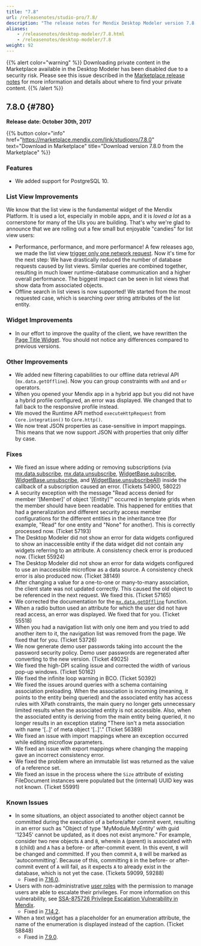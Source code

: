 ```yaml
---
title: "7.8"
url: /releasenotes/studio-pro/7.8/
description: "The release notes for Mendix Desktop Modeler version 7.8 (including all patches) with details on new features, bug fixes, and known issues."
aliases:
    - /releasenotes/desktop-modeler/7.8.html
    - /releasenotes/desktop-modeler/7.8
weight: 92
---
```


{{% alert color="warning" %}}
Downloading private content in the Marketplace available in the Desktop Modeler has been disabled due to a security risk. Please see this issue described in the [Marketplace release notes](/releasenotes/app-store/#private-fix) for more information and details about where to find your private content.
{{% /alert %}}

## 7.8.0 {#780}

**Release date: October 30th, 2017**

{{% button color="info" href="https://marketplace.mendix.com/link/studiopro/7.8.0" text="Download in Marketplace" title="Download version 7.8.0 from the Marketplace" %}}

### Features

* We added support for PostgreSQL 10.

### List View Improvements

We know that the list view is the fundamental widget of the Mendix Platform. It is used a lot, especially in mobile apps, and it is *loved a lot* as a cornerstone for many of the UIs you are building. That's why we're glad to announce that we are rolling out a few small but enjoyable "candies" for list view users:

* Performance, performance, and more performance! A few releases ago, we made the list view [trigger only one network request](/releasenotes/studio-pro/7.4/#improvements). Now it's time for the next step: We have drastically reduced the number of database requests caused by list views. Similar queries are combined together, resulting in much lower runtime-database communication and a higher overall performance. The biggest impact can be seen in list views that show data from associated objects.
* Offline search in list views is now supported! We started from the most requested case, which is searching over string attributes of the list entity.

### Widget Improvements

* In our effort to improve the quality of the client, we have rewritten the [Page Title Widget](/refguide7/page-title/). You should not notice any differences compared to previous versions.

### Other Improvements

* We added new filtering capabilities to our offline data retrieval API (`mx.data.getOffline`). Now you can group constraints with `and` and `or` operators.
* When you opened your Mendix app in a hybrid app but you did not have a hybrid profile configured, an error was displayed. We changed that to fall back to the responsive profile instead.
* We moved the Runtime API method `executeHttpRequest` from `Core.integration()` to `Core.http()`.
* We now treat JSON properties as case-sensitive in import mappings. This means that we now support JSON with properties that only differ by case.

### Fixes

* We fixed an issue where adding or removing subscriptions (via [mx.data.subscribe](https://apidocs.rnd.mendix.com/7/client/mx.data.html#.subscribe), [mx.data.unsubscribe](https://apidocs.rnd.mendix.com/7/client/mx.data.html#.unsubscribe), [WidgetBase.subscribe](https://apidocs.rnd.mendix.com/7/client/mxui_widget__WidgetBase.html#subscribe), [WidgetBase.unsubscribe](https://apidocs.rnd.mendix.com/7/client/mxui_widget__WidgetBase.html#unsubscribe), and [WidgetBase.unsubscribeAll](https://apidocs.rnd.mendix.com/7/client/mxui_widget__WidgetBase.html#unsubscribeAll)) inside the callback of a subscription caused an error. (Tickets 54900, 58022)
* A security exception with the message "Read access denied for member '[Member]' of object '[Entity]'" occurred in template grids when the member should have been readable. This happened for entities that had a generalization and different security access member configurations for the different entities in the inheritance tree (for example, "Read" for one entity and "None" for another). This is correctly processed now. (Ticket 57193)
* The Desktop Modeler did not show an error for data widgets configured to show an inaccessible entity if the data widget did not contain any widgets referring to an attribute. A consistency check error is produced now. (Ticket 55924)
* The Desktop Modeler did not show an error for data widgets configured to use an inaccessible microflow as a data source. A consistency check error is also produced now. (Ticket 38149)
* After changing a value for a one-to-one or many-to-many association, the client state was not updated correctly. This caused the old object to be referenced in the next request. We fixed this. (Ticket 57165)
* We corrected the documentation for the [`mx.data.getOffline`](https://apidocs.rnd.mendix.com/7/client/mx.data.html#.getOffline) function.
* When a radio button used an attribute for which the user did not have read access, an error was displayed. We fixed that for you. (Ticket 55518)
* When you had a navigation list with only one item and you tried to add another item to it, the navigation list was removed from the page. We fixed that for you. (Ticket 53726)
* We now generate demo user passwords taking into account the the password security policy. Demo user passwords are regenerated after converting to the new version. (Ticket 49025)
* We fixed the high-DPI scaling issue and corrected the width of various pop-up windows. (Ticket 50162)
* We fixed the infinite loop warning in BCO. (Ticket 50392)
* We fixed the issues around queries with a schema containing association preloading. When the association is incoming (meaning, it points to the entity being queried) and the associated entity has access rules with XPath constraints, the main query no longer gets unnecessary limited results when the associated entity is not accessible. Also, when the associated entity is deriving from the main entity being queried, it no longer results in an exception stating "There isn't a meta association with name '[..]' of meta object '[..]'." (Ticket 56389)
* We fixed an issue with import mappings where an exception occurred while editing microflow parameters.
* We fixed an issue with export mappings where changing the mapping gave an incorrect consistency error.
* We fixed the problem where an immutable list was returned as the value of a reference set.
* We fixed an issue in the process where the `Size` attribute of existing FileDocument instances were populated but the (internal) UUID key was not known. (Ticket 55991)

### Known Issues

* In some situations, an object associated to another object cannot be committed during the execution of a before/after commit event, resulting in an error such as "Object of type 'MyModule.MyEntity' with guid '12345' cannot be updated, as it does not exist anymore." For example, consider two new objects `A` and `B`, wherein `A` (parent) is associated with `B` (child) and `A` has a before- or after-commit event. In this event, `B` will be changed and committed. If you then commit `A`, `B` will be marked as 'autocommitting'. Because of this, committing `B` in the before- or after-commit event of `A` will fail, as it expects `A` to already exist in the database, which is not yet the case. (Tickets 59099, 59288)
    * Fixed in [7.16.0](/releasenotes/studio-pro/7.16/#59099).
* Users with non-administrative [user roles](/refguide/user-roles/) with the permission to manage users are able to escalate their privileges. For more information on this vulnerability, see [SSA-875726 Privilege Escalation Vulnerability in Mendix](https://new.siemens.com/global/en/products/services/cert.html#SecurityPublications).
    * Fixed in [7.14.2](/releasenotes/studio-pro/7.14/#875726).
* When a text widget has a placeholder for an enumeration attribute, the name of the enumeration is displayed instead of the caption. (Ticket 58848)
    * Fixed in [7.9.0](/releasenotes/studio-pro/7.9/#58848).
